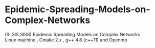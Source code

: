 # Epidemic-Spreading-Models-on-Complex-Networks
(SI,SIS,SIRS) Epidemic Spreading Models on Complex Networks
<br>
Linux machine , Cmake 2.x , g++ 4.8 (c++11) and Openmp
